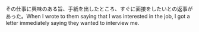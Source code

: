 <tr><td>その仕事に興味のある旨、手紙を出したところ、すぐに面接をしたいとの返事があった。<td><tr><tr><td>When I wrote to them saying that I was interested in the job, I got a letter immediately saying they wanted to interview me.<td><tr></table>

